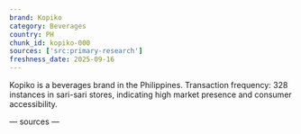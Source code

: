 ```yaml
---
brand: Kopiko
category: Beverages
country: PH
chunk_id: kopiko-000
sources: ['src:primary-research']
freshness_date: 2025-09-16
---
```


Kopiko is a beverages brand in the Philippines. Transaction frequency: 328 instances in sari-sari stores, indicating high market presence and consumer accessibility.

— sources —
